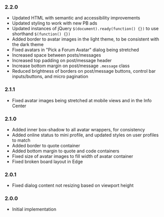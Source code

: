 ### 2.2.0
- Updated HTML with semantic and accessibility improvements
- Updated styling to work with new PB ads
- Updated instances of jQuery `$(document).ready(function() {})` to use shorthand `$(function() {})`
- Added border to avatar images in the light theme, to be consistent with the dark theme
- Fixed avatars in "Pick a Forum Avatar" dialog being stretched
- Increased space between posts/messages
- Increased top padding on post/message header
- Increase bottom margin on post/message `.message` class
- Reduced brightness of borders on post/message buttons, control bar inputs/buttons, and micro pagination

### 2.1.1
- Fixed avatar images being stretched at mobile views and in the Info Center

### 2.1.0
- Added inner box-shadow to all avatar wrappers, for consistency
- Added online status to mini profile, and updated styles on user profiles to match
- Added border to quote container
- Added bottom margin to quote and code containers
- Fixed size of avatar images to fill width of avatar container
- Fixed broken board layout in Edge

### 2.0.1
- Fixed dialog content not resizing based on viewport height

### 2.0.0
- Initial implementation